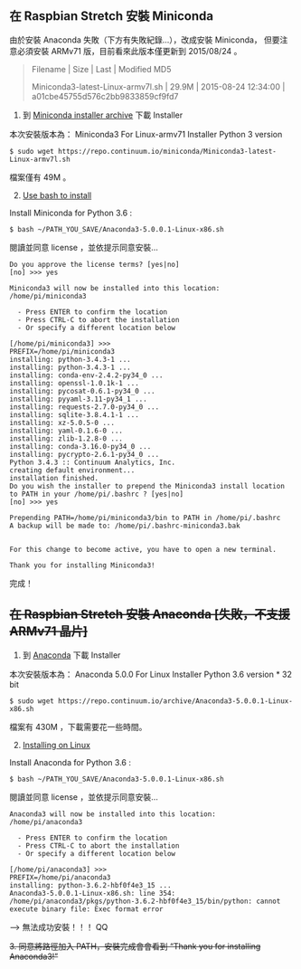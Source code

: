 ## 在 Raspbian Stretch 安裝 Miniconda

由於安裝 Anaconda 失敗（下方有失敗紀錄...），改成安裝 Miniconda，
但要注意必須安裝 ARMv71 版，目前看來此版本僅更新到 2015/08/24 。

> Filename | Size | Last | Modified	MD5
> 
> Miniconda3-latest-Linux-armv7l.sh	| 29.9M |	2015-08-24 12:34:00	| a01cbe45755d576c2bb9833859cf9fd7
> 

1. 到 [Miniconda installer archive](https://repo.continuum.io/miniconda/index.html) 下載 Installer

本次安裝版本為：
Miniconda3 For Linux-armv71 Installer
Python 3 version

```
$ sudo wget https://repo.continuum.io/miniconda/Miniconda3-latest-Linux-armv7l.sh
```
檔案僅有 49M 。

2. [Use bash to install](https://conda.io/docs/user-guide/install/index.html)

Install Miniconda for Python 3.6 :

```
$ bash ~/PATH_YOU_SAVE/Anaconda3-5.0.0.1-Linux-x86.sh
```
閱讀並同意 license ，並依提示同意安裝…

```
Do you approve the license terms? [yes|no]
[no] >>> yes

Miniconda3 will now be installed into this location:
/home/pi/miniconda3

  - Press ENTER to confirm the location
  - Press CTRL-C to abort the installation
  - Or specify a different location below

[/home/pi/miniconda3] >>> 
PREFIX=/home/pi/miniconda3
installing: python-3.4.3-1 ...
installing: python-3.4.3-1 ...
installing: conda-env-2.4.2-py34_0 ...
installing: openssl-1.0.1k-1 ...
installing: pycosat-0.6.1-py34_0 ...
installing: pyyaml-3.11-py34_1 ...
installing: requests-2.7.0-py34_0 ...
installing: sqlite-3.8.4.1-1 ...
installing: xz-5.0.5-0 ...
installing: yaml-0.1.6-0 ...
installing: zlib-1.2.8-0 ...
installing: conda-3.16.0-py34_0 ...
installing: pycrypto-2.6.1-py34_0 ...
Python 3.4.3 :: Continuum Analytics, Inc.
creating default environment...
installation finished.
Do you wish the installer to prepend the Miniconda3 install location
to PATH in your /home/pi/.bashrc ? [yes|no]
[no] >>> yes

Prepending PATH=/home/pi/miniconda3/bin to PATH in /home/pi/.bashrc
A backup will be made to: /home/pi/.bashrc-miniconda3.bak


For this change to become active, you have to open a new terminal.

Thank you for installing Miniconda3!

```
完成！


## ~~在 Raspbian Stretch 安裝 Anaconda [失敗，不支援 ARMv71 晶片]~~

1. 到 [Anaconda](https://www.anaconda.com/download/#linux) 下載 Installer

本次安裝版本為：
Anaconda 5.0.0 For Linux Installer
Python 3.6 version * 
32 bit 

```
$ sudo wget https://repo.continuum.io/archive/Anaconda3-5.0.0.1-Linux-x86.sh
```
檔案有 430M ，下載需要花一些時間。

2. [Installing on Linux](https://docs.anaconda.com/anaconda/install/linux)

Install Anaconda for Python 3.6 :
```
$ bash ~/PATH_YOU_SAVE/Anaconda3-5.0.0.1-Linux-x86.sh
```
閱讀並同意 license ，並依提示同意安裝…

```
Anaconda3 will now be installed into this location:
/home/pi/anaconda3

  - Press ENTER to confirm the location
  - Press CTRL-C to abort the installation
  - Or specify a different location below
  
[/home/pi/anaconda3] >>> 
PREFIX=/home/pi/anaconda3
installing: python-3.6.2-hbf0f4e3_15 ...
Anaconda3-5.0.0.1-Linux-x86.sh: line 354: /home/pi/anaconda3/pkgs/python-3.6.2-hbf0f4e3_15/bin/python: cannot execute binary file: Exec format error

```
--> 無法成功安裝！！！ QQ


~~3. 同意將路徑加入 PATH，安裝完成會會看到 “Thank you for installing Anaconda3!”~~


 

